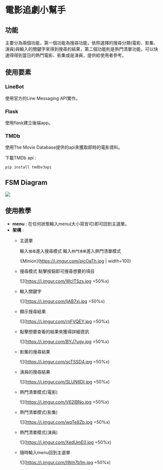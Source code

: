 # 電影追劇小幫手
## 功能
主要分為兩個功能，第一個功能為搜尋功能，依照選擇的搜尋分類(電影、影集、演員)與輸入的關鍵字來得到搜尋的結果，第二個功能則是熱門清單功能，可以快速得得到當日的熱門電影、影集或是演員，提供給使用者參考。
## 使用要素
### LineBot
使用官方的Line Messaging API實作。
### Flask
使用flask建立後端app。
### TMDb
使用The Movie Database提供的api來獲取即時的電影資料。

下載TMDb api :
```shell
pip install tmdbv3api
```
## FSM Diagram
![](https://i.imgur.com/LnUdC6Q.png)


## 使用教學
- **menu** : 在任何狀態輸入menu(大小寫皆可)即可回到主選單。
- **架構** :
    - 主選單 
    
        輸入`搜尋`進入搜尋模式
        輸入`熱門清單`進入熱門清單模式
        
        ![Minion](https://i.imgur.com/picOaTh.jpg | width=100)

        
    - 搜尋模式
        點擊按鈕即可搜尋想要的項目
        
        ![](https://i.imgur.com/WcITSzs.jpg =50%x)
        
    - 輸入關鍵字
    
        ![](https://i.imgur.com/ljAB7xj.jpg =50%x)
        
    - 顯示搜尋結果

        ![](https://i.imgur.com/rnFVQEY.jpg =50%x)
        
    - 點擊想要查看的結果來獲得詳細資訊

        ![](https://i.imgur.com/BYJ7ugy.jpg =50%x)
        
    - 影集的搜尋結果

        ![](https://i.imgur.com/scTSSD4.jpg =50%x)
        
    - 演員的搜尋結果

        ![](https://i.imgur.com/SLUN6DI.jpg =50%x)
        
    - 熱門清單模式(電影)

        ![](https://i.imgur.com/V62lBNo.jpg =50%x)
        
    - 熱門清單模式(影集)

        ![](https://i.imgur.com/wqTe8Zb.jpg =50%x)
        
    - 熱門清單模式(演員)
        
        ![](https://i.imgur.com/XedUmE0.jpg =50%x)
        
    - 隨時輸入menu回到主選單
    
        ![](https://i.imgur.com/IWm7b1m.jpg =50%x)






        


        


